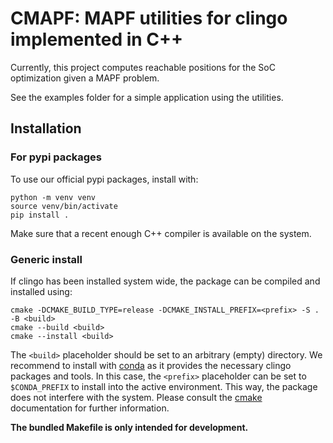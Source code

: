 # CMAPF: MAPF utilities for clingo implemented in C++

Currently, this project computes reachable positions for the SoC optimization
given a MAPF problem.

See the examples folder for a simple application using the utilities.

## Installation

### For pypi packages

To use our official pypi packages, install with:

```
python -m venv venv
source venv/bin/activate
pip install .
```

Make sure that a recent enough C++ compiler is available on the system.

### Generic install

If clingo has been installed system wide, the package can be compiled and
installed using:

```
cmake -DCMAKE_BUILD_TYPE=release -DCMAKE_INSTALL_PREFIX=<prefix> -S . -B <build>
cmake --build <build>
cmake --install <build>
```

The `<build>` placeholder should be set to an arbitrary (empty) directory. We
recommend to install with [conda] as it provides the necessary clingo packages
and tools. In this case, the `<prefix>` placeholder can be set to
`$CONDA_PREFIX` to install into the active environment. This way, the package
does not interfere with the system. Please consult the [cmake] documentation
for further information.

**The bundled Makefile is only intended for development.**

[conda]: https://conda-forge.org/
[cmake]: https://cmake.org/documentation/
